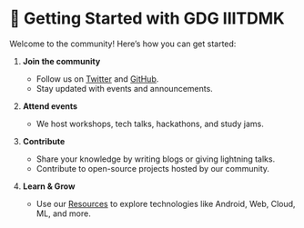 # 🚀 Getting Started with GDG IIITDMK

Welcome to the community! Here’s how you can get started:

1. **Join the community**

   - Follow us on [Twitter](https://twitter.com/gdgiiitdmk) and [GitHub](https://github.com/gdg-iiitdmk).
   - Stay updated with events and announcements.

2. **Attend events**

   - We host workshops, tech talks, hackathons, and study jams.

3. **Contribute**

   - Share your knowledge by writing blogs or giving lightning talks.
   - Contribute to open-source projects hosted by our community.

4. **Learn & Grow**
   - Use our [Resources](features/resources.md) to explore technologies like Android, Web, Cloud, ML, and more.
